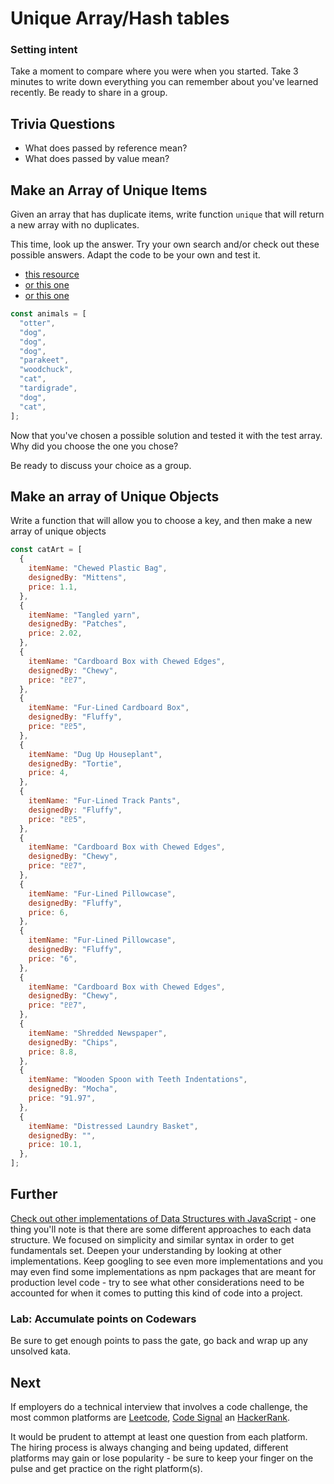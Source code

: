 # Unique Array/Hash tables

### Setting intent

Take a moment to compare where you were when you started. Take 3 minutes to write down everything you can remember about you've learned recently. Be ready to share in a group.

## Trivia Questions

- What does passed by reference mean?
- What does passed by value mean?

## Make an Array of Unique Items

Given an array that has duplicate items, write function `unique` that will return a new array with no duplicates.

This time, look up the answer. Try your own search and/or check out these possible answers. Adapt the code to be your own and test it.

- [this resource](https://stackoverflow.com/questions/1960473/get-all-unique-values-in-a-javascript-array-remove-duplicates)
- [or this one](https://stackoverflow.com/questions/2218999/how-to-remove-all-duplicates-from-an-array-of-objects)
- [or this one](https://ajahne.github.io/blog/javascript/2020/02/04/how-to-remove-duplicates-from-an-array-in-javascript.html)

```js
const animals = [
  "otter",
  "dog",
  "dog",
  "dog",
  "parakeet",
  "woodchuck",
  "cat",
  "tardigrade",
  "dog",
  "cat",
];
```

Now that you've chosen a possible solution and tested it with the test array. Why did you choose the one you chose?

Be ready to discuss your choice as a group.

## Make an array of Unique Objects

Write a function that will allow you to choose a key, and then make a new array of unique objects

```js
const catArt = [
  {
    itemName: "Chewed Plastic Bag",
    designedBy: "Mittens",
    price: 1.1,
  },
  {
    itemName: "Tangled yarn",
    designedBy: "Patches",
    price: 2.02,
  },
  {
    itemName: "Cardboard Box with Chewed Edges",
    designedBy: "Chewy",
    price: "♇♇7",
  },
  {
    itemName: "Fur-Lined Cardboard Box",
    designedBy: "Fluffy",
    price: "♇♇5",
  },
  {
    itemName: "Dug Up Houseplant",
    designedBy: "Tortie",
    price: 4,
  },
  {
    itemName: "Fur-Lined Track Pants",
    designedBy: "Fluffy",
    price: "♇♇5",
  },
  {
    itemName: "Cardboard Box with Chewed Edges",
    designedBy: "Chewy",
    price: "♇♇7",
  },
  {
    itemName: "Fur-Lined Pillowcase",
    designedBy: "Fluffy",
    price: 6,
  },
  {
    itemName: "Fur-Lined Pillowcase",
    designedBy: "Fluffy",
    price: "6",
  },
  {
    itemName: "Cardboard Box with Chewed Edges",
    designedBy: "Chewy",
    price: "♇♇7",
  },
  {
    itemName: "Shredded Newspaper",
    designedBy: "Chips",
    price: 8.8,
  },
  {
    itemName: "Wooden Spoon with Teeth Indentations",
    designedBy: "Mocha",
    price: "91.97",
  },
  {
    itemName: "Distressed Laundry Basket",
    designedBy: "",
    price: 10.1,
  },
];
```

## Further

[Check out other implementations of Data Structures with JavaScript](https://github.com/trekhleb/javascript-algorithms) - one thing you'll note is that there are some different approaches to each data structure. We focused on simplicity and similar syntax in order to get fundamentals set. Deepen your understanding by looking at other implementations. Keep googling to see even more implementations and you may even find some implementations as npm packages that are meant for production level code - try to see what other considerations need to be accounted for when it comes to putting this kind of code into a project.

### Lab: Accumulate points on Codewars

Be sure to get enough points to pass the gate, go back and wrap up any unsolved kata.

## Next

If employers do a technical interview that involves a code challenge, the most common platforms are [Leetcode](https://leetcode.com), [Code Signal](https://codesignal.com) an [HackerRank](https://www.hackerrank.com).

It would be prudent to attempt at least one question from each platform. The hiring process is always changing and being updated, different platforms may gain or lose popularity - be sure to keep your finger on the pulse and get practice on the right platform(s).
